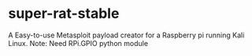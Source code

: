 # super-rat-stable
A Easy-to-use Metasploit payload creator for a Raspberry pi running Kali Linux.
Note: Need RPi.GPIO python module
